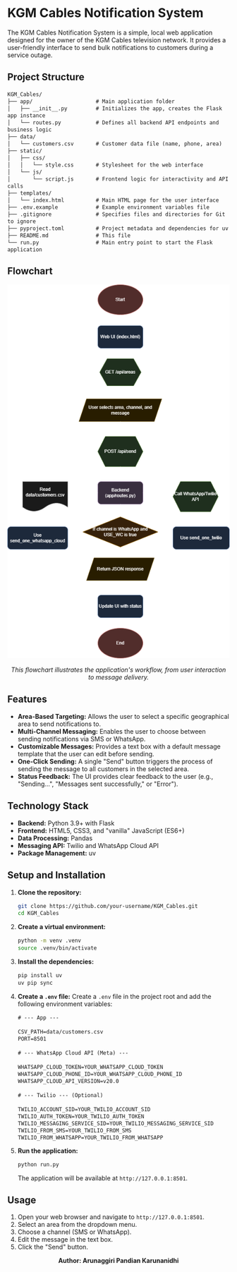 # KGM Cables Notification System

The KGM Cables Notification System is a simple, local web application designed for the owner of the KGM Cables television network. It provides a user-friendly interface to send bulk notifications to customers during a service outage.

## Project Structure

```
KGM_Cables/
├── app/                    # Main application folder
│   ├── __init__.py         # Initializes the app, creates the Flask app instance
│   └── routes.py           # Defines all backend API endpoints and business logic
├── data/
│   └── customers.csv       # Customer data file (name, phone, area)
├── static/
│   ├── css/
│   │   └── style.css       # Stylesheet for the web interface
│   └── js/
│       └── script.js       # Frontend logic for interactivity and API calls
├── templates/
│   └── index.html          # Main HTML page for the user interface
├── .env.example            # Example environment variables file
├── .gitignore              # Specifies files and directories for Git to ignore
├── pyproject.toml          # Project metadata and dependencies for uv
├── README.md               # This file
└── run.py                  # Main entry point to start the Flask application
```

## Flowchart

<div align="center">

![Flowchart](assets/cable_tv_flowchart.png)

*This flowchart illustrates the application's workflow, from user interaction to message delivery.* 

</div>

## Features

*   **Area-Based Targeting:** Allows the user to select a specific geographical area to send notifications to.
*   **Multi-Channel Messaging:** Enables the user to choose between sending notifications via SMS or WhatsApp.
*   **Customizable Messages:** Provides a text box with a default message template that the user can edit before sending.
*   **One-Click Sending:** A single "Send" button triggers the process of sending the message to all customers in the selected area.
*   **Status Feedback:** The UI provides clear feedback to the user (e.g., "Sending...", "Messages sent successfully," or "Error").

## Technology Stack

*   **Backend:** Python 3.9+ with Flask
*   **Frontend:** HTML5, CSS3, and "vanilla" JavaScript (ES6+)
*   **Data Processing:** Pandas
*   **Messaging API:** Twilio and WhatsApp Cloud API
*   **Package Management:** uv

## Setup and Installation

1.  **Clone the repository:**
    ```bash
    git clone https://github.com/your-username/KGM_Cables.git
    cd KGM_Cables
    ```

2.  **Create a virtual environment:**
    ```bash
    python -m venv .venv
    source .venv/bin/activate
    ```

3.  **Install the dependencies:**
    ```bash
    pip install uv
    uv pip sync
    ```

4.  **Create a `.env` file:**
    Create a `.env` file in the project root and add the following environment variables:

    ```
    # --- App ---

    CSV_PATH=data/customers.csv
    PORT=8501

    # --- WhatsApp Cloud API (Meta) ---

    WHATSAPP_CLOUD_TOKEN=YOUR_WHATSAPP_CLOUD_TOKEN
    WHATSAPP_CLOUD_PHONE_ID=YOUR_WHATSAPP_CLOUD_PHONE_ID
    WHATSAPP_CLOUD_API_VERSION=v20.0

    # --- Twilio --- (Optional)

    TWILIO_ACCOUNT_SID=YOUR_TWILIO_ACCOUNT_SID
    TWILIO_AUTH_TOKEN=YOUR_TWILIO_AUTH_TOKEN
    TWILIO_MESSAGING_SERVICE_SID=YOUR_TWILIO_MESSAGING_SERVICE_SID
    TWILIO_FROM_SMS=YOUR_TWILIO_FROM_SMS
    TWILIO_FROM_WHATSAPP=YOUR_TWILIO_FROM_WHATSAPP
    ```

5.  **Run the application:**
    ```bash
    python run.py
    ```
    The application will be available at `http://127.0.0.1:8501`.

## Usage

1.  Open your web browser and navigate to `http://127.0.0.1:8501`.
2.  Select an area from the dropdown menu.
3.  Choose a channel (SMS or WhatsApp).
4.  Edit the message in the text box.
5.  Click the "Send" button.

<div align="center">
  
**Author: Arunaggiri Pandian Karunanidhi**

</div>
